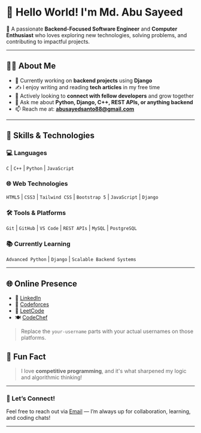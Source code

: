 # 👋 Hello World! I'm Md. Abu Sayeed

🎯 A passionate **Backend-Focused Software Engineer** and **Computer Enthusiast** who loves exploring new technologies, solving problems, and contributing to impactful projects.

---

## 👨‍💻 About Me

- 🔭 Currently working on **backend projects** using **Django**  
- ✍️ I enjoy writing and reading **tech articles** in my free time  
- 🤝 Actively looking to **connect with fellow developers** and grow together  
- 💬 Ask me about **Python, Django, C++, REST APIs, or anything backend**  
- 📫 Reach me at: **abusayedsanto88@gmail.com**

---

## 🚀 Skills & Technologies

### 💻 Languages  
`C` | `C++` | `Python` | `JavaScript`

### 🌐 Web Technologies  
`HTML5` | `CSS3` | `Tailwind CSS` | `Bootstrap 5` | `JavaScript` | `Django`

### 🛠️ Tools & Platforms  
`Git` | `GitHub` | `VS Code` | `REST APIs` | `MySQL` | `PostgreSQL`

### 📚 Currently Learning  
`Advanced Python` | `Django` | `Scalable Backend Systems`

---

## 🌐 Online Presence

- 💼 [LinkedIn](https://www.linkedin.com/in/abu-sayeed-4a67b028a/)  
- 🧠 [Codeforces](https://codeforces.com/profile/bdafridi)  
- 🔎 [LeetCode](https://leetcode.com/abusayeed2054)  
- 🍽️ [CodeChef](https://www.codechef.com/users/abusayed2054)

> Replace the `your-username` parts with your actual usernames on those platforms.

## 🧠 Fun Fact

> I love **competitive programming**, and it's what sharpened my logic and algorithmic thinking!

---

### 🙌 Let’s Connect!

Feel free to reach out via [Email](abusayedsanto88@gmail.com) — I’m always up for collaboration, learning, and coding chats!

---
